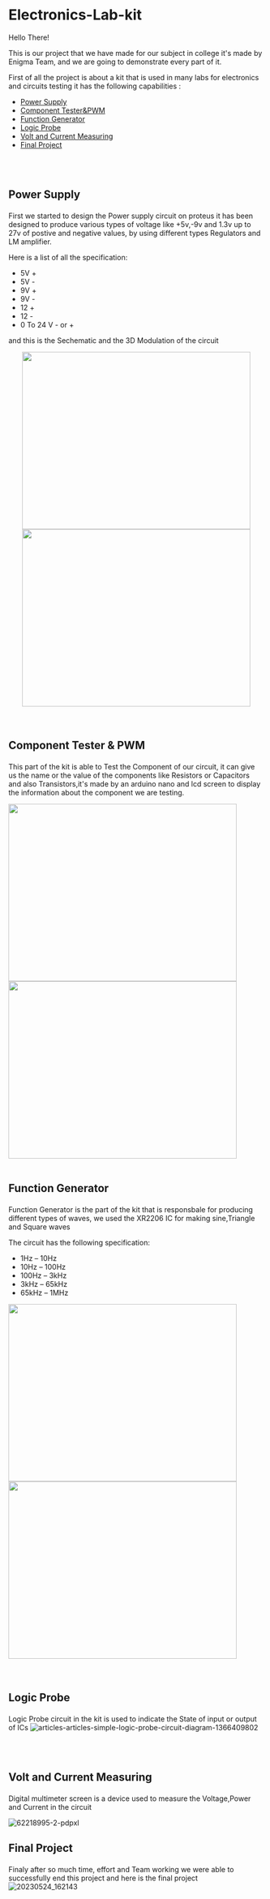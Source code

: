 # Electronics-Lab-kit

Hello There!

This is our project that we have made for our subject in college it's made by Enigma Team, and we are going to demonstrate every part of it.

First of all the project is about a kit that is used in many labs for electronics and circuits testing it has the following capabilities :

- <a href="#power-supply">Power Supply</a>
- <a href =#component-tester> Component Tester&PWM</a>
- <a href="#function-generator"> Function Generator</a>
- <a href="#logic-probe">Logic Probe</a> 
- <a href="#MutliMeter">Volt and Current Measuring </a>
- <a href="#Final-Project"> Final Project</a>
<br>
<br>

## <p id="power-supply"> Power Supply </p>
First we started to design the Power supply circuit on proteus it has been designed to produce various types of voltage like +5v,-9v and 1.3v  up to 27v of postive and negative values, by using different types Regulators and LM amplifier.

Here is a list of all the specification:
 
- 5V +
- 5V -
- 9V +
- 9V -
- 12 +
- 12 -
- 0 To 24 V - or +

and this is the Sechematic and the 3D Modulation of the circuit
<div style="text-align:center">

 <img src="https://github.com/MohamedAboElnasr/electronics-Lab-kit/assets/114421344/5b7545fa-3b7d-47a7-868d-85d837f98506" width="450" height="350" >
 <img src="https://github.com/MohamedAboElnasr/electronics-Lab-kit/assets/114421344/ad5645e6-a43d-4aa9-9a51-bb76e63104e9" width="450" height="350">
 </div>
<br>
<br>


## <p id="component-tester">Component Tester & PWM </p>

This part of the kit is able to Test the Component of our circuit, it can give us the name or the value of the components like Resistors or Capacitors and also Transistors,it's made by an arduino nano and lcd screen to display the information about the component we are testing.

<div>
 <img src="https://github.com/MohamedAboElnasr/electronics-Lab-kit/assets/114421344/1c52a3e7-4664-4ece-8d7a-26d06fa2f2e1" width="450" height="350">
<img src="https://github.com/MohamedAboElnasr/electronics-Lab-kit/assets/114421344/e7bf655b-d8aa-46d9-ae74-85e9594d7bee"  width="450" height="350">

<br>
<br>
 
 
 ## <p id="function-generator">Function Generator </p>
 
 Function Generator is the part of the kit that is responsbale for producing different types of waves, we used the XR2206 IC for making sine,Triangle and Square waves 

 The circuit has the following specification:
 
* 1Hz – 10Hz
* 10Hz – 100Hz
* 100Hz – 3kHz
* 3kHz – 65kHz
* 65kHz – 1MHz
 
<div>
 <img src="https://github.com/MohamedAboElnasr/electronics-Lab-kit/assets/114421344/2fd388d8-0164-43ed-b835-1da0bdc721d2" width="450" height="350">
<img src="https://github.com/MohamedAboElnasr/electronics-Lab-kit/assets/114421344/3ff708ca-89d6-4f93-bc75-009e077bd2f1"  width="450" height="350">
 </div>
<br>
<br>
 
 
 
## <p id="logic-probe">Logic Probe </p>
 Logic Probe circuit in the kit is used to indicate the State of input or output of ICs 
![articles-articles-simple-logic-probe-circuit-diagram-1366409802](https://github.com/MohamedAboElnasr/electronics-Lab-kit/assets/114421344/eeae0f11-9e0b-4125-97ba-21c472c4ca0a)

<br>
<br>
 
 ## <p id="MultiMeter"> Volt and Current Measuring </p>
 Digital multimeter screen is a device used to measure the Voltage,Power and Current in the circuit

![62218995-2-pdpxl](https://github.com/MohamedAboElnasr/electronics-Lab-kit/assets/114421344/804befd5-d891-4345-971a-472ee6eb788b)
 
 ## <p id="Final-Project"> Final Project</p>
 
 Finaly after so much time, effort and Team working we were able to successfully end this project and here is the final project 
 ![20230524_162143](https://github.com/MohamedAboElnasr/electronics-Lab-kit/assets/114421344/620bf76e-29c1-42c8-aad3-d7989238e311)
 
 
 
